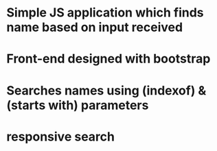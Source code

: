 # Simple JS application which finds name based on input received
# Front-end designed with bootstrap
# Searches names using (indexof) & (starts with) parameters
# responsive search
